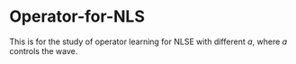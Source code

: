 # Operator-for-NLS
This is for the study of operator learning for NLSE with different $a$, where $a$ controls the wave.
